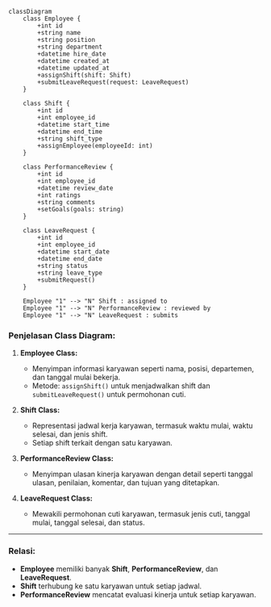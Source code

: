 ```mermaid
classDiagram
    class Employee {
        +int id
        +string name
        +string position
        +string department
        +datetime hire_date
        +datetime created_at
        +datetime updated_at
        +assignShift(shift: Shift)
        +submitLeaveRequest(request: LeaveRequest)
    }

    class Shift {
        +int id
        +int employee_id
        +datetime start_time
        +datetime end_time
        +string shift_type
        +assignEmployee(employeeId: int)
    }

    class PerformanceReview {
        +int id
        +int employee_id
        +datetime review_date
        +int ratings
        +string comments
        +setGoals(goals: string)
    }

    class LeaveRequest {
        +int id
        +int employee_id
        +datetime start_date
        +datetime end_date
        +string status
        +string leave_type
        +submitRequest()
    }

    Employee "1" --> "N" Shift : assigned to
    Employee "1" --> "N" PerformanceReview : reviewed by
    Employee "1" --> "N" LeaveRequest : submits
```

### **Penjelasan Class Diagram:**
1. **Employee Class:**
   - Menyimpan informasi karyawan seperti nama, posisi, departemen, dan tanggal mulai bekerja.
   - Metode: `assignShift()` untuk menjadwalkan shift dan `submitLeaveRequest()` untuk permohonan cuti.

2. **Shift Class:**
   - Representasi jadwal kerja karyawan, termasuk waktu mulai, waktu selesai, dan jenis shift.
   - Setiap shift terkait dengan satu karyawan.

3. **PerformanceReview Class:**
   - Menyimpan ulasan kinerja karyawan dengan detail seperti tanggal ulasan, penilaian, komentar, dan tujuan yang ditetapkan.

4. **LeaveRequest Class:**
   - Mewakili permohonan cuti karyawan, termasuk jenis cuti, tanggal mulai, tanggal selesai, dan status.

---

### **Relasi:**
- **Employee** memiliki banyak **Shift**, **PerformanceReview**, dan **LeaveRequest**.
- **Shift** terhubung ke satu karyawan untuk setiap jadwal.
- **PerformanceReview** mencatat evaluasi kinerja untuk setiap karyawan.
